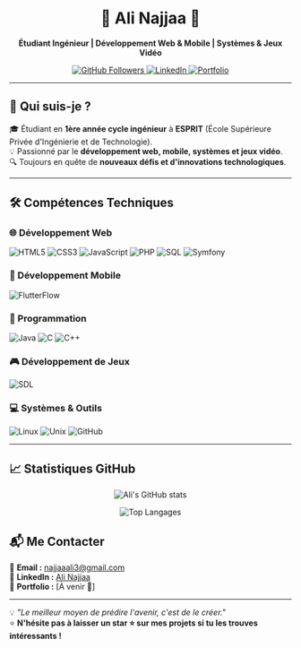 <h1 align="center">🚀 Ali Najjaa 🚀</h1>
<p align="center">
  <strong>Étudiant Ingénieur | Développement Web & Mobile | Systèmes & Jeux Vidéo</strong>
</p>

<p align="center">
  <a href="https://github.com/alinajjaa">
    <img src="https://img.shields.io/github/followers/alinajjaa?style=social" alt="GitHub Followers">
  </a>
  <a href="https://www.linkedin.com/in/alinajjaa">
    <img src="https://img.shields.io/badge/LinkedIn-Connect-blue?logo=linkedin" alt="LinkedIn">
  </a>
  <a href="#">
    <img src="https://img.shields.io/badge/Portfolio-Coming%20Soon-orange" alt="Portfolio">
  </a>
</p>

---

## 🌟 Qui suis-je ?

🎓 Étudiant en **1ère année cycle ingénieur** à **ESPRIT** (École Supérieure Privée d'Ingénierie et de Technologie).  
💡 Passionné par le **développement web, mobile, systèmes et jeux vidéo**.  
🔍 Toujours en quête de **nouveaux défis et d'innovations technologiques**.  

---

## 🛠️ Compétences Techniques  

### 🌐 Développement Web  
![HTML5](https://img.shields.io/badge/HTML5-%23E34F26.svg?style=flat&logo=html5&logoColor=white)
![CSS3](https://img.shields.io/badge/CSS3-%231572B6.svg?style=flat&logo=css3&logoColor=white)
![JavaScript](https://img.shields.io/badge/JavaScript-%23F7DF1E.svg?style=flat&logo=javascript&logoColor=black)
![PHP](https://img.shields.io/badge/PHP-%23777BB4.svg?style=flat&logo=php&logoColor=white)
![SQL](https://img.shields.io/badge/SQL-%2341735E.svg?style=flat&logo=database&logoColor=white)
![Symfony](https://img.shields.io/badge/Symfony-%23000000.svg?style=flat&logo=symfony&logoColor=white)

### 📱 Développement Mobile  
![FlutterFlow](https://img.shields.io/badge/FlutterFlow-%23025B9B.svg?style=flat&logo=flutter&logoColor=white)

### 🔧 Programmation  
![Java](https://img.shields.io/badge/Java-%23ED8B00.svg?style=flat&logo=java&logoColor=white)
![C](https://img.shields.io/badge/C-%2300599C.svg?style=flat&logo=c&logoColor=white)
![C++](https://img.shields.io/badge/C++-%2300599C.svg?style=flat&logo=c%2B%2B&logoColor=white)

### 🎮 Développement de Jeux  
![SDL](https://img.shields.io/badge/SDL-%23007ACC.svg?style=flat&logo=SDL&logoColor=white)

### 💻 Systèmes & Outils  
![Linux](https://img.shields.io/badge/Linux-%23FCC624.svg?style=flat&logo=linux&logoColor=black)
![Unix](https://img.shields.io/badge/Unix-%23D20000.svg?style=flat&logo=gnu&logoColor=white)
![GitHub](https://img.shields.io/badge/GitHub-%23121011.svg?style=flat&logo=github&logoColor=white)

---

## 📈 Statistiques GitHub  

<p align="center">
  <img src="https://github-readme-stats.vercel.app/api?username=alinajjaa&show_icons=true&theme=radical" alt="Ali's GitHub stats">
</p>

<p align="center">
  <img src="https://github-readme-stats.vercel.app/api/top-langs/?username=alinajjaa&layout=compact&theme=radical" alt="Top Langages">
</p>


## 📬 Me Contacter  

📩 **Email :** [najjaaali3@gmail.com](mailto:najjaaali3@gmail.com)  
💼 **LinkedIn :** [Ali Najjaa](https://www.linkedin.com/in/alinajjaa)  
📂 **Portfolio :** [À venir 🚧]  

---

💡 *"Le meilleur moyen de prédire l'avenir, c'est de le créer."*  
⭐️ **N'hésite pas à laisser un star ⭐️ sur mes projets si tu les trouves intéressants !**  
